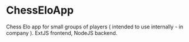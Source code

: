 # ChessEloApp
Chess Elo app for small groups of players ( intended to use internally - in company ). ExtJS frontend, NodeJS backend.
